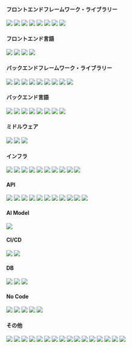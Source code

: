 <span id="フロントエンドフレームワーク" class="fragment"></span>
<h4>フロントエンドフレームワーク・ライブラリー</h4>
<img src="https://img.shields.io/badge/-Angular-DD0031.svg?logo=angular&style=for-the-badge">
<img src="https://img.shields.io/badge/-Bootstrap-563D7C.svg?logo=bootstrap&style=for-the-badge">
<img src="https://img.shields.io/badge/-D3.js-F9A03C.svg?logo=d3.js&style=for-the-badge">
<img src="https://img.shields.io/badge/-Jquery-0769AD.svg?logo=jquery&style=for-the-badge">
<img src="https://img.shields.io/badge/-Json-000000.svg?logo=json&style=for-the-badge">
<img src="https://img.shields.io/badge/-Next.js-000000.svg?logo=next.js&style=for-the-badge">
<img src="https://img.shields.io/badge/-Vue.js-4FC08D.svg?logo=vue.js&style=for-the-badge">
<img src="https://img.shields.io/badge/-React-61DAFB.svg?logo=react&style=for-the-badge">

<span id="フロントエンド言語" class="fragment"></span>
<h4>フロントエンド言語</h4>
<img src="https://img.shields.io/badge/-Css3-1572B6.svg?logo=css3&style=for-the-badge">
<img src="https://img.shields.io/badge/-Html5-E34F26.svg?logo=html5&style=for-the-badge">
<img src="https://img.shields.io/badge/-Javascript-F7DF1E.svg?logo=javascript&style=for-the-badge">
<img src="https://img.shields.io/badge/-Typescript-007ACC.svg?logo=typescript&style=for-the-badge">

<span id="バックエンドフレームワーク" class="fragment"></span>
<h4>バックエンドフレームワーク・ライブラリー</h4>
<img src="https://img.shields.io/badge/-Cakephp-D33C43.svg?logo=cakephp&style=for-the-badge">
<img src="https://img.shields.io/badge/-Codeigniter-EE4623.svg?logo=codeigniter&style=for-the-badge">
<img src="https://img.shields.io/badge/-Django-092E20.svg?logo=django&style=for-the-badge">
<img src="https://img.shields.io/badge/-Flask-000000.svg?logo=flask&style=for-the-badge">
<img src="https://img.shields.io/badge/-Node.js-339933.svg?logo=node.js&style=for-the-badge">
<img src="https://img.shields.io/badge/-Laravel-E74430.svg?logo=laravel&style=for-the-badge">
<img src="https://img.shields.io/badge/-Rails-CC0000.svg?logo=rails&style=for-the-badge">
<img src="https://img.shields.io/badge/-Graphql-E10098.svg?logo=graphql&style=for-the-badge">
<img src="https://img.shields.io/badge/-Dot%20net-5C2D91.svg?logo=dot-net&style=plastic">

<span id="バックエンド言語" class="fragment"></span>
<h4>バックエンド言語</h4>
<img src="https://img.shields.io/badge/-Php-777BB4.svg?logo=php&style=for-the-badge">
<img src="https://img.shields.io/badge/-Python-3776AB.svg?logo=python&style=for-the-badge">
<img src="https://img.shields.io/badge/-C#-000000.svg?logo=C#&style=for-the-badge">
<img src="https://img.shields.io/badge/-Deno-000000.svg?logo=deno&style=for-the-badge">
<img src="https://img.shields.io/badge/-Go-76E1FE.svg?logo=go&style=for-the-badge">
<img src="https://img.shields.io/badge/-Java-007396.svg?logo=java&style=for-the-badge">
<img src="https://img.shields.io/badge/-Ruby-CC342D.svg?logo=ruby&style=for-the-badge">
<img src="https://img.shields.io/badge/-R-276DC3.svg?logo=r&style=for-the-badge">


<span id="ミドルウェア" class="fragment"></span>
<h4>ミドルウェア</h4>
<img src="https://img.shields.io/badge/-Apache-D22128.svg?logo=apache&style=for-the-badge">
<img src="https://img.shields.io/badge/-Gulp-DA4648.svg?logo=gulp&style=for-the-badge">
<img src="https://img.shields.io/badge/-Nginx-269539.svg?logo=nginx&style=for-the-badge">


<span id="インフラ" class="fragment"></span>
<h4>インフラ</h4>
<img src="https://img.shields.io/badge/-Amazon%20aws-232F3E.svg?logo=amazon-aws&style=for-the-badge">
<img src="https://img.shields.io/badge/-Android-A4C639.svg?logo=android&style=for-the-badge">
<img src="https://img.shields.io/badge/-Cloudflare-F38020.svg?logo=cloudflare&style=for-the-badge">
<img src="https://img.shields.io/badge/-Debian-A81D33.svg?logo=debian&style=for-the-badge">
<img src="https://img.shields.io/badge/-Fedora-294172.svg?logo=fedora&style=for-the-badge">
<img src="https://img.shields.io/badge/-Linux-FCC624.svg?logo=linux&style=for-the-badge">
<img src="https://img.shields.io/badge/-Vine-11B48A.svg?logo=vine&style=for-the-badge">
<img src="https://img.shields.io/badge/-Windows-0078D6.svg?logo=windows&style=for-the-badge">
<img src="https://img.shields.io/badge/-Opensuse-73BA25.svg?logo=opensuse&style=for-the-badge">
<img src="https://img.shields.io/badge/-Docker-1488C6.svg?logo=docker&style=for-the-badge">


<span id="API" class="fragment"></span>
<h4>API</h4>
<img src="https://img.shields.io/badge/-Gmail-D14836.svg?logo=gmail&style=for-the-badge">
<img src="https://img.shields.io/badge/-Google%20analytics-FFC107.svg?logo=google-analytics&style=for-the-badge">
<img src="https://img.shields.io/badge/-Google-4285F4.svg?logo=google&style=for-the-badge">
<img src="https://img.shields.io/badge/-Line-00C300.svg?logo=line&style=for-the-badge">
<img src="https://img.shields.io/badge/-Shopify-7AB55C.svg?logo=shopify&style=for-the-badge">
<img src="https://img.shields.io/badge/-Twitter-1DA1F2.svg?logo=twitter&style=for-the-badge">
<img src="https://img.shields.io/badge/-Yahoo-440099.svg?logo=yahoo&style=for-the-badge">
<img src="https://img.shields.io/badge/-Slack-4A154B.svg?logo=slack&style=for-the-badge">
<img src="https://img.shields.io/badge/-Stripe-008CDD.svg?logo=stripe&style=for-the-badge">
<img src="https://img.shields.io/badge/-Squarespace-000000.svg?logo=squarespace&style=for-the-badge">
<img src="https://img.shields.io/badge/-Auth0-EB5424.svg?logo=auth0&style=for-the-badge">


<span id="AI Model" class="fragment"></span>
<h4>AI Model</h4>
<img src="https://img.shields.io/badge/-Grafana-F46800.svg?logo=grafana&style=for-the-badge">


<span id="CI/CD" class="fragment"></span>
<h4>CI/CD</h4>
<img src="https://img.shields.io/badge/-Jenkins-D24939.svg?logo=jenkins&style=for-the-badge">
<img src="https://img.shields.io/badge/-Circleci-343434.svg?logo=circleci&style=for-the-badge">

<span id="DB" class="fragment"></span>
<h4>DB</h4>
<img src="https://img.shields.io/badge/-Oracle-F80000.svg?logo=oracle&style=for-the-badge">
<img src="https://img.shields.io/badge/-Mysql-4479A1.svg?logo=mysql&style=for-the-badge">
<img src="https://img.shields.io/badge/-Postgresql-336791.svg?logo=postgresql&style=for-the-badge">

<span id="No Code" class="fragment"></span>
<h4>No Code</h4>
<img src="https://img.shields.io/badge/-Salesforce-00A1E0.svg?logo=salesforce&style=for-the-badge">
<img src="https://img.shields.io/badge/-Jupyter-F37626.svg?logo=jupyter&style=for-the-badge">
<img src="https://img.shields.io/badge/-Wordpress-21759B.svg?logo=wordpress&style=for-the-badge">
<img src="https://img.shields.io/badge/-Wikipedia-000000.svg?logo=wikipedia&style=for-the-badge">
<img src="https://img.shields.io/badge/-Shopify-7AB55C.svg?logo=shopify&style=for-the-badge">


<span id="その他" class="fragment"></span>
<h4>その他</h4>
<img src="https://img.shields.io/badge/-Discord-7289DA.svg?logo=discord&style=for-the-badge">
<img src="https://img.shields.io/badge/-Git-F05032.svg?logo=git&style=for-the-badge">
<img src="https://img.shields.io/badge/-Github-181717.svg?logo=github&style=for-the-badge">
<img src="https://img.shields.io/badge/-Gitlab-E24329.svg?logo=gitlab&style=for-the-badge">
<img src="https://img.shields.io/badge/-Letsencrypt-003A70.svg?logo=letsencrypt&style=for-the-badge">
<img src="https://img.shields.io/badge/-Markdown-000000.svg?logo=markdown&style=for-the-badge">
<img src="https://img.shields.io/badge/-Dropbox-0061FF.svg?logo=dropbox&style=for-the-badge">
<img src="https://img.shields.io/badge/-Jira-172B4D.svg?logo=jira&style=for-the-badge">
<img src="https://img.shields.io/badge/-Joomla-5091CD.svg?logo=joomla&style=for-the-badge">
<img src="https://img.shields.io/badge/-Trello-0079BF.svg?logo=trello&style=for-the-badge">
<img src="https://img.shields.io/badge/-Vim-019733.svg?logo=vim&style=for-the-badge">
<img src="https://img.shields.io/badge/-Npm-CB3837.svg?logo=npm&style=for-the-badge">
<img src="https://img.shields.io/badge/-Yarn-2C8EBB.svg?logo=yarn&style=for-the-badge">
<img src="https://img.shields.io/badge/-Android%20Studio-A4C639.svg?logo=android&style=for-the-badge" loading="lazy">
<img src="https://img.shields.io/badge/-Postman-FF6C37.svg?logo=postman&style=for-the-badge">
<img src="https://img.shields.io/badge/-Powershell-5391FE.svg?logo=powershell&style=for-the-badge">




